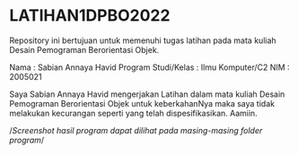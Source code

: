 # LATIHAN1DPBO2022
Repository ini bertujuan untuk memenuhi tugas latihan pada mata kuliah Desain Pemograman Berorientasi Objek.

Nama : Sabian Annaya Havid
Program Studi/Kelas : Ilmu Komputer/C2
NIM : 2005021

Saya Sabian Annaya Havid mengerjakan Latihan dalam mata kuliah
Desain Pemograman Berorientasi Objek untuk keberkahanNya maka saya tidak melakukan kecurangan
seperti yang telah dispesifikasikan. Aamiin.

/*Screenshot hasil program dapat dilihat pada masing-masing folder program*/

